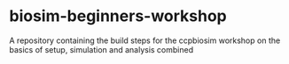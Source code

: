 # biosim-beginners-workshop
A repository containing the build steps for the ccpbiosim workshop on the basics of setup, simulation and analysis combined
